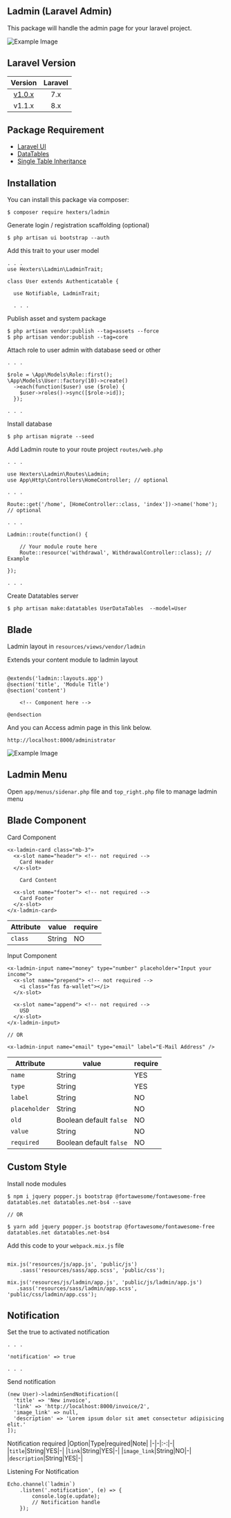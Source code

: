 ## Ladmin (Laravel Admin)

This package will handle the admin page for your laravel project.

![Example Image](https://github.com/hexters/ladmin/blob/master/user.png?raw=true)

## Laravel Version

|Version|Laravel|
|:-:|:-:|
| [v1.0.x](https://github.com/hexters/ladmin/blob/master/versions/1.0.md) | 7.x |
| v1.1.x | 8.x |

## Package Requirement
- [Laravel UI](https://github.com/laravel/ui)
- [DataTables](https://github.com/yajra/laravel-datatables)
- [Single Table Inheritance
](https://github.com/jonspalmer/single-table-inheritance)

## Installation

You can install this package via composer:
```
$ composer require hexters/ladmin
```

Generate login / registration scaffolding (optional)
```
$ php artisan ui bootstrap --auth
```

Add this trait to your user model
```
. . .
use Hexters\Ladmin\LadminTrait;

class User extends Authenticatable {

  use Notifiable, LadminTrait;

  . . .
```

Publish asset and system package
```
$ php artisan vendor:publish --tag=assets --force
$ php artisan vendor:publish --tag=core

```

Attach role to user admin with database seed or other
```
. . .

$role = \App\Models\Role::first();
\App\Models\User::factory(10)->create()
  ->each(function($user) use ($role) {
    $user->roles()->sync([$role->id]);
  });

. . .
```

Install database
```
$ php artisan migrate --seed
```


Add Ladmin route to your route project `routes/web.php`
```
. . .

use Hexters\Ladmin\Routes\Ladmin;
use App\Http\Controllers\HomeController; // optional

. . .

Route::get('/home', [HomeController::class, 'index'])->name('home'); // optional

. . .

Ladmin::route(function() {

    // Your module route here
    Route::resource('withdrawal', WithdrawalController::class); // Example

});

. . .

```

Create Datatables server
```
$ php artisan make:datatables UserDataTables  --model=User
```

## Blade
Ladmin layout in `resources/views/vendor/ladmin`

Extends your content module to ladmin layout
```

@extends('ladmin::layouts.app')
@section('title', 'Module Title')
@section('content')
    
    <!-- Component here -->

@endsection

```

And you can Access admin page in this link below.
```
http://localhost:8000/administrator
```
![Example Image](https://github.com/hexters/ladmin/blob/master/login.png?raw=true)

## Ladmin Menu

Open `app/menus/sidenar.php` file and `top_right.php` file to manage ladmin menu

## Blade Component

Card Component
```
<x-ladmin-card class="mb-3">
  <x-slot name="header"> <!-- not required -->
    Card Header
  </x-slot>

    Card Content

  <x-slot name="footer"> <!-- not required -->
    Card Footer
  </x-slot>
</x-ladmin-card>
```
|Attribute|value|require|
|-|-|-|
|`class`|String|NO|

Input Component
```
<x-ladmin-input name="money" type="number" placeholder="Input your income">
  <x-slot name="prepend"> <!-- not required -->
    <i class="fas fa-wallet"></i>
  </x-slot>

  <x-slot name="append"> <!-- not required -->
    USD
  </x-slot>
</x-ladmin-input>

// OR

<x-ladmin-input name="email" type="email" label="E-Mail Address" />

```

|Attribute|value|require|
|-|-|-|
|`name`|String|YES|
|`type`|String|YES|
|`label`|String|NO|
|`placeholder`|String|NO|
|`old`|Boolean default `false`|NO|
|`value`|String|NO|
|`required`|Boolean default `false`|NO|

## Custom Style
Install node modules
```
$ npm i jquery popper.js bootstrap @fortawesome/fontawesome-free datatables.net datatables.net-bs4 --save

// OR

$ yarn add jquery popper.js bootstrap @fortawesome/fontawesome-free datatables.net datatables.net-bs4

```

Add this code to your  `webpack.mix.js` file
```

mix.js('resources/js/app.js', 'public/js')
    .sass('resources/sass/app.scss', 'public/css');

mix.js('resources/js/ladmin/app.js', 'public/js/ladmin/app.js')
   .sass('resources/sass/ladmin/app.scss', 'public/css/ladmin/app.css');
```

## Notification

Set the true to activated notification

```
. . .

'notification' => true

. . .
```

Send notification
```
(new User)->ladminSendNotification([
  'title' => 'New invoice',
  'link' => 'http://localhost:8000/invoice/2',
  'image_link' => null,
  'description' => 'Lorem ipsum dolor sit amet consectetur adipisicing elit.'
]);

```
Notification required
|Option|Type|required|Note|
|-|-|:-:|-|
|`title`|String|YES|-|
|`link`|String|YES|-|
|`image_link`|String|NO|-|
|`description`|String|YES|-|

Listening For Notification
```
Echo.channel(`ladmin`)
    .listen('.notification', (e) => {
        console.log(e.update);
        // Notification handle
    });
```
